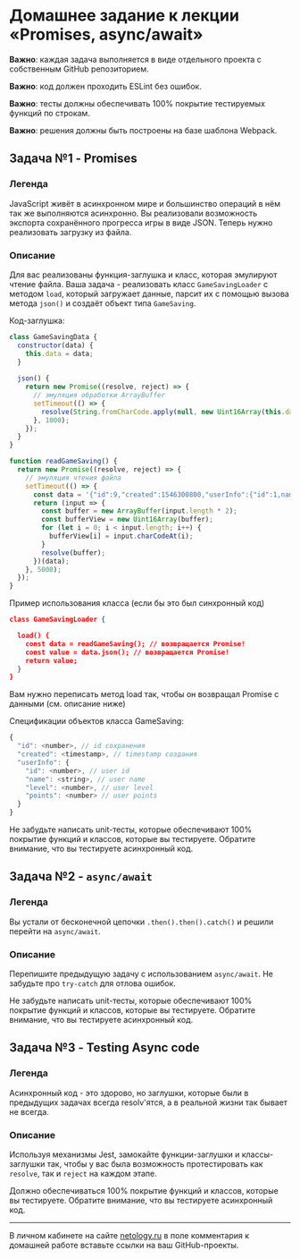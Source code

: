 # Домашнее задание к лекции «Promises, async/await»

**Важно**: каждая задача выполняется в виде отдельного проекта с собственным GitHub репозиторием.

**Важно**: код должен проходить ESLint без ошибок.

**Важно**: тесты должны обеспечивать 100% покрытие тестируемых функций по строкам.

**Важно**: решения должны быть построены на базе шаблона Webpack.

## Задача №1 - Promises

### Легенда

JavaScript живёт в асинхронном мире и большинство операций в нём так же выполняются асинхронно. Вы реализовали возможность экспорта сохранённого прогресса игры в виде JSON. Теперь нужно реализовать загрузку из файла.

### Описание

Для вас реализованы функция-заглушка и класс, которая эмулируют чтение файла. Ваша задача - реализовать класс `GameSavingLoader` с методом `load`, который загружает данные, парсит их с помощью вызова метода `json()` и создаёт объект типа `GameSaving`.

Код-заглушка:
```javascript
class GameSavingData {
  constructor(data) {
    this.data = data;
  }
  
  json() {
    return new Promise((resolve, reject) => {
      // эмуляция обработки ArrayBuffer
      setTimeout(() => {
        resolve(String.fromCharCode.apply(null, new Uint16Array(this.data)));
      }, 1000);
    });
  }
}

function readGameSaving() {
  return new Promise((resolve, reject) => {
    // эмуляция чтения файла
    setTimeout(() => {
      const data = '{"id":9,"created":1546300800,"userInfo":{"id":1,name":"Hitman","level":10,"points":2000}}';
      return (input => {
        const buffer = new ArrayBuffer(input.length * 2);
        const bufferView = new Uint16Array(buffer);
        for (let i = 0; i < input.length; i++) {
          bufferView[i] = input.charCodeAt(i);
        }
        resolve(buffer);
      })(data);
    }, 5000); 
  });
}
```

Пример использования класса (если бы это был синхронный код)
```json
class GameSavingLoader {

  load() {
    const data = readGameSaving(); // возвращается Promise!
    const value = data.json(); // возвращается Promise!
    return value;
  }
}
```
Вам нужно переписать метод load так, чтобы он возвращал Promise с данными (см. описание ниже)

Спецификации объектов класса GameSaving:
```javascript
{
  "id": <number>, // id сохранения
  "created": <timestamp>, // timestamp создания
  "userInfo": {
    "id": <number>, // user id
    "name": <string>, // user name
    "level": <number>, // user level
    "points": <number> // user points
  }
}
```

Не забудьте написать unit-тесты, которые обеспечивают 100% покрытие функций и классов, которые вы тестируете. Обратите внимание, что вы тестируете асинхронный код.

## Задача №2 - `async/await`

### Легенда

Вы устали от бесконечной цепочки `.then().then().catch()` и решили перейти на `async/await`.

### Описание

Перепишите предыдущую задачу с использованием `async/await`. Не забудьте про `try-catch` для отлова ошибок.

Не забудьте написать unit-тесты, которые обеспечивают 100% покрытие функций и классов, которые вы тестируете. Обратите внимание, что вы тестируете асинхронный код.

## Задача №3 - Testing Async code

### Легенда

Асинхронный код - это здорово, но заглушки, которые были в предыдущих задачах всегда resolv'ятся, а в реальной жизни так бывает не всегда.

### Описание

Используя механизмы Jest, замокайте функции-заглушки и классы-заглушки так, чтобы у вас была возможность протестировать как `resolve`, так и `reject` на каждом этапе.

Должно обеспечиваться 100% покрытие функций и классов, которые вы тестируете. Обратите внимание, что вы тестируете асинхронный код.

---
В личном кабинете на сайте [netology.ru](http://netology.ru/) в поле комментария к домашней работе вставьте ссылки на ваш GitHub-проекты.
